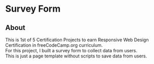 # Survey Form
## About
This is 1st of 5 Certification Projects to earn Responsive Web Design Certification in freeCodeCamp.org curriculum.\
For this project, I built a survey form to collect data from users.\
This is just a page template without scripts to save data from users.